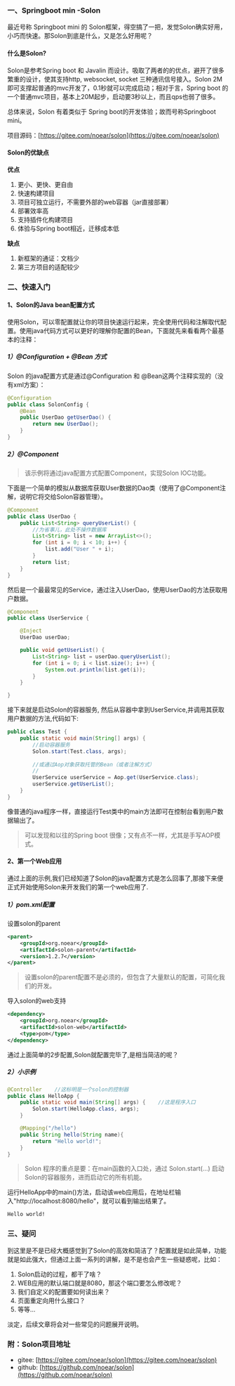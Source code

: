 ### 一、Springboot min -Solon

最近号称 Springboot mini 的 Solon框架，得空搞了一把，发觉Solon确实好用，小巧而快速。那Solon到底是什么，又是怎么好用呢？

#### 什么是Solon?

Solon是参考Spring boot 和 Javalin 而设计。吸取了两者的的优点，避开了很多繁重的设计，使其支持http, websocket, socket 三种通讯信号接入。Solon 2M即可支撑起普通的mvc开发了，0.1秒就可以完成启动；相对于言，Spring boot 的一个普通mvc项目，基本上20M起步，启动要3秒以上，而且qps也弱了很多。

总体来说，Solon 有着类似于 Spring boot的开发体验；故而号称Springboot mini。

项目源码：[https://gitee.com/noear/solon](https://gitee.com/noear/solon)

#### Solon的优缺点

**优点**

1. 更小、更快、更自由
2. 快速构建项目
3. 项目可独立运行，不需要外部的web容器（jar直接部署）
4. 部署效率高
5. 支持插件化构建项目
6. 体验与Spring boot相近，迁移成本低

**缺点**

1. 新框架的通证：文档少
2. 第三方项目的适配较少

### 二、快速入门

#### 1、Solon的Java bean配置方式

使用Solon，可以零配置就让你的项目快速运行起来，完全使用代码和注解取代配置。使用java代码方式可以更好的理解你配置的Bean，下面就先来看看两个最基本的注释：

##### 1）@Configuration + @Bean 方式

Solon 的java配置方式是通过@Configuration 和 @Bean这两个注释实现的（没有xml方案）：

```java
@Configuration
public class SolonConfig {
    @Bean
    public UserDao getUserDao() {
        return new UserDao();
    }
}
```

##### 2）@Component
> 该示例将通过java配置方式配置Component，实现Solon IOC功能。

下面是一个简单的模拟从数据库获取User数据的Dao类（使用了@Component注解，说明它将交给Solon容器管理）。

```java
@Component 
public class UserDao {
    public List<String> queryUserList() {
        //为省事儿，此处不操作数据库
        List<String> list = new ArrayList<>();
        for (int i = 0; i < 10; i++) {
            list.add("User " + i);
        }
        return list;
    }
}
```

然后是一个最最常见的Service，通过注入UserDao，使用UserDao的方法获取用户数据。

```java
@Component
public class UserService {

    @Inject
    UserDao userDao;

    public void getUserList() {
        List<String> list = userDao.queryUserList();
        for (int i = 0; i < list.size(); i++) {
            System.out.println(list.get(i));
        }
    }

}
```

接下来就是启动Solon的容器服务, 然后从容器中拿到UserService,并调用其获取用户数据的方法,代码如下:

```java
public class Test {
    public static void main(String[] args) {
        //启动容器服务
        Solon.start(Test.class, args);
        
        //或通过Aop对象获取托管的Bean（或者注解方式）
        //
        UserService userService = Aop.get(UserService.class);
        userService.getUserList();
    }
}
```

像普通的java程序一样，直接运行Test类中的main方法即可在控制台看到用户数据输出了。

> 可以发现和以往的Spring boot 很像；又有点不一样，尤其是手写AOP模式。

#### 2、第一个Web应用

通过上面的示例,我们已经知道了Solon的java配置方式是怎么回事了,那接下来便正式开始使用Solon来开发我们的第一个web应用了.

##### 1）pom.xml配置

设置solon的parent

```xml
<parent>
    <groupId>org.noear</groupId>
    <artifactId>solon-parent</artifactId>
    <version>1.2.7</version>
</parent>
```

> 设置solon的parent配置不是必须的，但包含了大量默认的配置，可简化我们的开发。

导入solon的web支持

```xml
<dependency>
    <groupId>org.noear</groupId>
    <artifactId>solon-web</artifactId>
    <type>pom</type>
</dependency>
```

通过上面简单的2步配置,Solon就配置完毕了,是相当简洁的呢？

##### 2）小示例
```java
@Controller    //这标明是一个solon的控制器
public class HelloApp {
    public static void main(String[] args) {    //这是程序入口
        Solon.start(HelloApp.class, args);
    }

    @Mapping("/hello")
    public String hello(String name){
        return "Hello world!";
    }
}
```

> Solon 程序的重点是要：在main函数的入口处，通过 Solon.start(...) 启动Solon的容器服务，进而启动它的所有机能。

运行HelloApp中的main()方法，启动该web应用后，在地址栏输入"http://localhost:8080/hello"，就可以看到输出结果了。

```xml
Hello world!
```

### 三、疑问

到这里是不是已经大概感觉到了Solon的高效和简洁了？配置就是如此简单，功能就是如此强大，但通过上面一系列的讲解，是不是也会产生一些疑惑呢，比如：

1. Solon启动的过程，都干了啥？
2. WEB应用的默认端口就是8080，那这个端口要怎么修改呢？
3. 我们自定义的配置要如何读出来？
4. 页面重定向用什么接口？
5. 等等...

淡定，后续文章将会对一些常见的问题展开说明。


### 附：Solon项目地址

* gitee:  [https://gitee.com/noear/solon](https://gitee.com/noear/solon)
* github:  [https://github.com/noear/solon](https://github.com/noear/solon)


